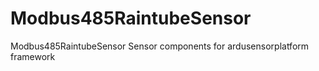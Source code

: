 # Modbus485RaintubeSensor
Modbus485RaintubeSensor Sensor components for ardusensorplatform framework
